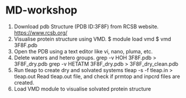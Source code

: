 # MD-workshop
1. Download pdb Structure (PDB ID:3F8F) from RCSB website. https://www.rcsb.org/ 
2. Visualise protein structure using VMD.
$ module load vmd
$ vmd 3F8F.pdb
2. Open the PDB using a text editor like vi, nano, pluma, etc.
3. Delete waters and hetero groups.
grep -v HOH 3F8F.pdb > 3F8F_dry.pdb
grep -v HETATM 3F8F_dry.pdb > 3F8F_dry_clean.pdb
4. Run tleap to create dry and solvated systems
tleap -s -f tleap.in > tleap.out
Read tleap.out file, and check if prmtop and inpcrd files are created.
5. Load VMD module to visualise solvated protein structure
